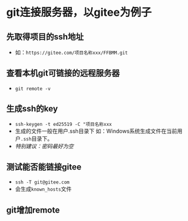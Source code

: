 # git连接服务器，以gitee为例子

## 先取得项目的ssh地址

- 如：`https://gitee.com/项目名称xxx/FFBMM.git`

## 查看本机git可链接的远程服务器

- `git remote -v`

## 生成ssh的key

- `ssh-keygen -t ed25519 -C "项目名称xxx`
- 生成的文件一般在用户.ssh目录下
如：Windows系统生成文件在当前用户`.ssh`目录下。
- *特别建议：密码最好为空*

## 测试能否能链接gitee

- `ssh -T git@gitee.com`
- 会生成`known_hosts`文件

## git增加remote
